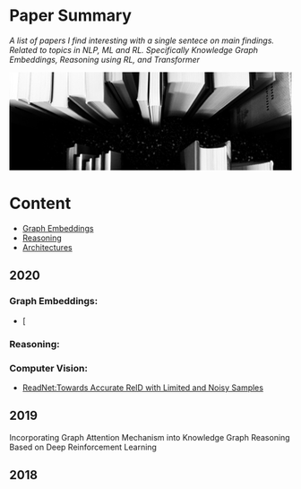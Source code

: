 Paper Summary
=============
_A list of papers I find interesting with a single sentece on main findings. Related to topics in NLP, ML and RL.
Specifically Knowledge Graph Embeddings, Reasoning using RL, and Transformer_  

![](https://github.com/patzaa/Papers/blob/master/Title.png?raw=true)



Content
========= 
 - [Graph Embeddings](#Graph-Embeddings) 
  - [Reasoning](#Reasoning)
  - [Architectures](#Architectures) 


2020
--------
### Graph Embeddings: 

- [

### Reasoning: 


### Computer Vision: 
- [ReadNet:Towards Accurate ReID with Limited and Noisy Samples](https://arxiv.org/abs/2005.05740)


2019
--------
Incorporating Graph Attention Mechanism into Knowledge Graph Reasoning Based on Deep Reinforcement Learning

2018
--------
